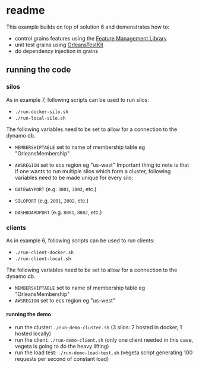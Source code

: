 # readme

This example builds on top of solution 6 and demonstrates how to:

* control grains features using the [Feature Management Library](https://www.nuget.org/packages/Microsoft.FeatureManagement/)
* unit test grains using [OrleansTestKit](https://www.nuget.org/packages/OrleansTestKit/)
* do dependency injection in grains

## running the code

### silos

As in example 7, following scripts can be used to run silos:

* `./run-docker-silo.sh`
* `./run-local-silo.sh`

The following variables need to be set to allow for a connection to the dynamo db.
* `MEMBERSHIPTABLE` set to name of membership table eg "OrleansMembership"
* `AWSREGION` set to ecs region eg "us-west"
Important thing to note is that if one wants to run multiple silos which form a cluster, following variables need to be made unique for every silo:

* `GATEWAYPORT` (e.g. `3001`, `3002`, etc.)
* `SILOPORT` (e.g. `2001`, `2002`, etc.)
* `DASHBOARDPORT` (e.g. `8081`, `8082`, etc.)

### clients

As in example 6, following scripts can be used to run clients:

* `./run-client-docker.sh`
* `./run-client-local.sh`

The following variables need to be set to allow for a connection to the dynamo db.
* `MEMBERSHIPTABLE` set to name of membership table eg "OrleansMembership"
* `AWSREGION` set to ecs region eg "us-west"
#### running the demo

* run the cluster: `./run-demo-cluster.sh` (3 silos: 2 hosted in docker, 1 hosted locally)
* run the client: `./run-demo-client.sh` (only one client needed in this case, vegeta is going to do the heavy lifting)
* run the load test: `./run-demo-load-test.sh` (vegeta script generating 100 requests per second of constant load)